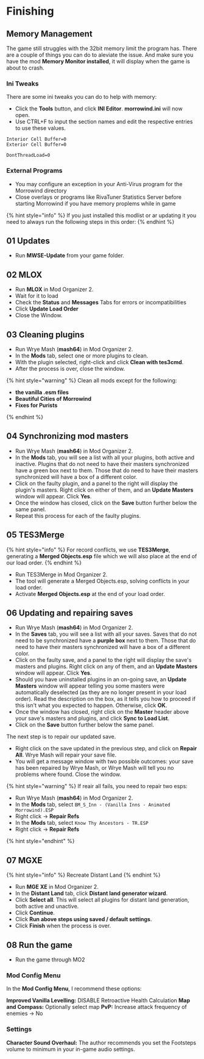 # Finishing

## Memory Management

The game still struggles with the 32bit memory limit the program has. There are a couple of things you can do to aleviate the issue. And make sure you have the mod **Memory Monitor installed**, it will display when the game is about to crash.

### Ini Tweaks
There are some ini tweaks you can do to help with memory:

* Click the **Tools** button, and click **INI Editor**. **morrowind.ini** will now open.
* Use CTRL+F to input the section names and edit the respective entries to use these values.

```text
Interior Cell Buffer=0
Exterior Cell Buffer=0

DontThreadLoad=0
```

### External Programs

* You may configure an exception in your Anti-Virus program for the Morrowind directory
* Close overlays or programs like RivaTuner Statistics Server before starting Morrowind if you have memory proplems while in game

{% hint style="info" %}
If you just installed this modlist or ar updating it you need to always run the following steps in this order:
{% endhint %}

## 01 Updates

* Run **MWSE-Update** from your game folder.

## 02 MLOX

* Run **MLOX** in Mod Organizer 2.
* Wait for it to load
* Check the **Status** and **Messages** Tabs for errors or incompatibilities
* Click **Update Load Order**
* Close the Window.

## 03 Cleaning plugins

* Run Wrye Mash (**mash64**) in Mod Organizer 2.
* In the **Mods** tab, select one or more plugins to clean.
* With the plugin selected, right-click and click **Clean with tes3cmd**.
* After the process is over, close the window.

{% hint style="warning" %}
Clean all mods except for the following:

* **the vanilla .esm files**
* **Beautiful Cities of Morrowind**
* **Fixes for Purists**

{% endhint %}

## 04 Synchronizing mod masters

* Run Wrye Mash (**mash64**) in Mod Organizer 2.
* In the **Mods** tab, you will see a list with all your plugins, both active and inactive. Plugins that do not need to have their masters synchronized have a green box next to them. Those that do need to have their masters synchronized will have a box of a different color.
* Click on the faulty plugin, and a panel to the right will display the plugin's masters. Right click on either of them, and an **Update Masters** window will appear. Click **Yes**.
* Once the window has closed, click on the **Save** button further below the same panel.
* Repeat this process for each of the faulty plugins.

## 05 TES3Merge

{% hint style="info" %}
For record conflicts, we use **TES3Merge**, generating a **Merged Objects.esp** file which we will also place at the end of our load order.
{% endhint %}

* Run TES3Merge in Mod Organizer 2.
* The tool will generate a Merged Objects.esp, solving conflicts in your load order.
* Activate **Merged Objects.esp** at the end of your load order.

## 06 Updating and repairing saves

* Run Wrye Mash (**mash64**) in Mod Organizer 2.
* In the **Saves** tab, you will see a list with all your saves. Saves that do not need to be synchronized have a **purple box** next to them. Those that do need to have their masters synchronized will have a box of a different color.
* Click on the faulty save, and a panel to the right will display the save's masters and plugins. Right click on any of them, and an **Update Masters** window will appear. Click **Yes**.
* Should you have uninstalled plugins in an on-going save, an **Update Masters** window will appear telling you some masters were automatically deselected (as they are no longer present in your load order). Read the description on the box, as it tells you how to proceed if this isn't what you expected to happen. Otherwise, click **OK**.
* Once the window has closed, right click on the **Master** header above your save's masters and plugins, and click **Sync to Load List**.
* Click on the **Save** button further below the same panel.

The next step is to repair our updated save.

* Right click on the save updated in the previous step, and click on **Repair All**. Wrye Mash will repair your save file.
* You will get a message window with two possible outcomes: your save has been repaired by Wrye Mash, or Wrye Mash will tell you no problems where found. Close the window.

{% hint style="warning" %}
If reair all fails, you need to repair two esps:

* Run Wrye Mash (**mash64**) in Mod Organizer 2.
* In the **Mods** tab, select `BM_S_Inn - (Vanilla Inns - Animated Morrowind).ESP`
* Right click -> **Repair Refs**
* In the **Mods** tab, select `Know Thy Ancestors - TR.ESP`
* Right click -> **Repair Refs**

{% hint style="endhint" %}

## 07 MGXE

{% hint style="info" %}
Recreate Distant Land
{% endhint %}

* Run **MGE XE** in Mod Organizer 2.
* In the **Distant Land** tab, click **Distant land generator wizard**.
* Click **Select all**. This will select all plugins for distant land generation, both active and unactive.
* Click **Continue**.
* Click **Run above steps using saved / default settings**.
* Click **Finish** when the process is over.

## 08 Run the game

* Run the game through MO2

### Mod Config Menu

In the **Mod Config Menu**, I recommend these options:

**Improved Vanilla Levelling:** DISABLE Retroactive Health Calculation
**Map and Compass:** Optionally select map
**PvP:** Increase attack frequency of enemies -> No

### Settings

**Character Sound Overhaul:** The author recommends you set the Footsteps volume to minimum in your in-game audio settings.
